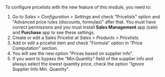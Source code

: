 To configure pricelists with the new feature of this module, you need
to:

1.  Go to *Sales \> Configuration \> Settings* and check "Pricelists"
    option and "Advanced price rules (discounts, formulas)" after that.
    You must have correct permissions and you must install **Sales
    Management** app (sale) and **Purchase** app to see these settings.
2.  Create or edit a Sales Pricelist at *Sales \> Products \>
    Pricelists*.
3.  Add or edit a pricelist item and check "Formula" option in "Price
    Computation" section.
4.  You will see the new option "Prices based on supplier info".
5.  If you want to bypass the "Min.Quantity" field of the supplier info
    and always select the lowest quantity price, check the option
    "Ignore Supplier Info Min. Quantity".
